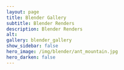 ```yaml
---
layout: page
title: Blender Gallery
subtitle: Blender Renders
description: Blender Renders
alt: 
gallery: blender_gallery
show_sidebar: false
hero_image: /img/blender/ant_mountain.jpg
hero_darken: false
---
```



